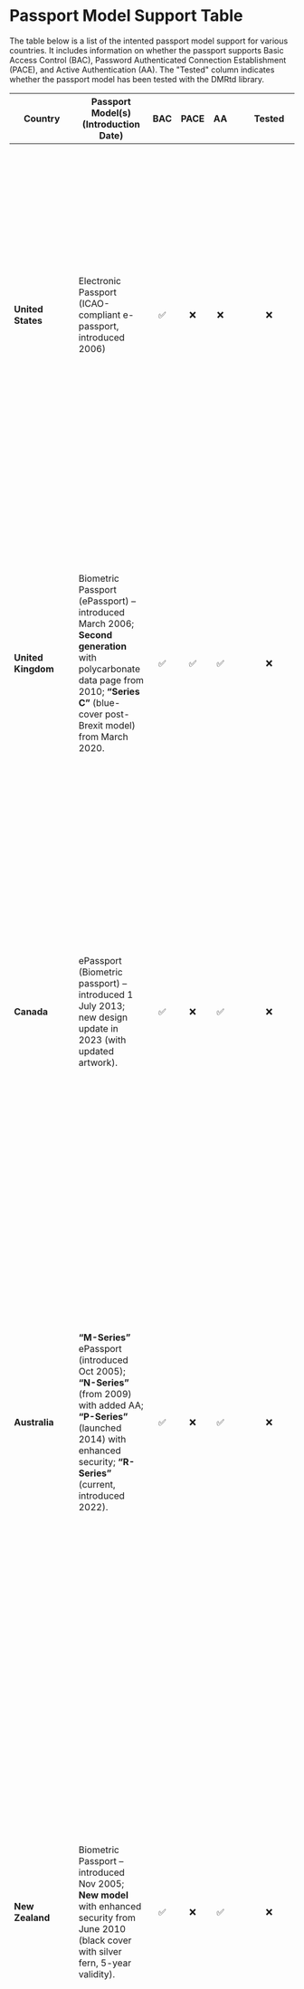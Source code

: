 
# Passport Model Support Table

The table below is a list of the intented passport model support for various countries. It includes information on whether the passport supports Basic Access Control (BAC), Password Authenticated Connection Establishment (PACE), and Active Authentication (AA). The "Tested" column indicates whether the passport model has been tested with the DMRtd library.

| Country            | Passport Model(s) (Introduction Date)                                                                                                                                                                                             | BAC | PACE |  AA |                                                                                                                                                                                                                                   Tested                                                                                                                                                                                                                                  | Description / Notes                                                                                                                                                                                                                                                                                                                                                                                                                                                                                                                                                                                                                                                                                           |
| ------------------ | --------------------------------------------------------------------------------------------------------------------------------------------------------------------------------------------------------------------------------- | :-: | :--: | :-: | :-----------------------------------------------------------------------------------------------------------------------------------------------------------------------------------------------------------------------------------------------------------------------------------------------------------------------------------------------------------------------------------------------------------------------------------------------------------------------: | ------------------------------------------------------------------------------------------------------------------------------------------------------------------------------------------------------------------------------------------------------------------------------------------------------------------------------------------------------------------------------------------------------------------------------------------------------------------------------------------------------------------------------------------------------------------------------------------------------------------------------------------------------------------------------------------------------------- |
| **United States**  | Electronic Passport (ICAO-compliant e-passport, introduced 2006)                                                                                                                                                                  |  ✅  |   ❌  |  ❌  |                                                                                                                                                                                                                                     ❌                                                                                                                                                                                                                                     | The U.S. ePassport stores a digital photo and biographical data on a 64KB chip (no fingerprints). It uses BAC for access control but does **not** implement PACE or Active Authentication (no anti-cloning mechanism). The “Next Generation Passport” introduced in 2021 added a polycarbonate data page and new physical security features, but chip security features remain BAC-only (no PACE, no AA).                                                                                                                                                                                                                                                                                                     |
| **United Kingdom** | Biometric Passport (ePassport) – introduced March 2006; **Second generation** with polycarbonate data page from 2010; **“Series C”** (blue-cover post-Brexit model) from March 2020.                                              |  ✅  |   ✅  |  ✅  |                                                                                                                                                                                                                                     ❌                                                                                                                                                                                                                                     | The UK’s ePassport includes a facial biometric (no fingerprints). All UK biometric passports use BAC and, since EU SAC mandate in 2014, also support PACE. **Active Authentication** was introduced for UK passports issued from 2015/2016 onwards to enable clone detection, so newer passports have anti-cloning capability. Older UK ePassports (2006–2015) lacked AA, but those will expire by \~2025.                                                                                                                                                                                                                                                                                                    |
| **Canada**         | ePassport (Biometric passport) – introduced 1 July 2013; new design update in 2023 (with updated artwork).                                                                                                                        |  ✅  |   ❌  |  ✅  |                                                                                                                                                                                                                                     ❌                                                                                                                                                                                                                                     | Canada’s ePassport stores the holder’s photo, name, DOB, etc., and is secured with BAC. It does **not** implement PACE. **Active Authentication** *is* implemented as an anti-cloning measure – each Canadian ePassport chip has a unique public-private key pair, allowing the chip to prove it’s genuine during inspection. (Canada included AA from the start of ePassport issuance in 2013.)                                                                                                                                                                                                                                                                                                              |
| **Australia**      | **“M-Series”** ePassport (introduced Oct 2005); **“N-Series”** (from 2009) with added AA; **“P-Series”** (launched 2014) with enhanced security; **“R-Series”** (current, introduced 2022).                                       |  ✅  |   ❌  |  ✅  |                                                                                                                                                                                                                                     ❌                                                                                                                                                                                                                                     | Australian ePassports have included an embedded chip with photo since 2005. BAC is supported on all series. **Active Authentication** was introduced in 2009 with the N-series passports, meaning Australian passports issued 2009 onward have anti-cloning capability. Australia has *not* adopted PACE/SAC (not required outside EU), so chips still rely on BAC for the initial key exchange. The P-series (2014) and newer R-series (2022) feature upgraded physical security (polycarbonate data page, etc.) but continue to use BAC (with AA) instead of PACE.                                                                                                                                          |
| **New Zealand**    | Biometric Passport – introduced Nov 2005; **New model** with enhanced security from June 2010 (black cover with silver fern, 5-year validity).                                                                                    |  ✅  |   ❌  |  ✅  |                                                                                                                                                                                                                                     ❌                                                                                                                                                                                                                                     | New Zealand issued its first ePassports in 2005 (containing a facial image, no fingerprints). A new version unveiled in 2009 and issued from mid-2010 introduced additional security features including **Active Authentication** to detect cloned chips. NZ passports use BAC for chip access and have not implemented PACE. (Initially NZ passports had 5-year validity; since 2015 adult passports are 10-year, and those newer passports continue to support AA. No fingerprint biometric is stored in NZ passports, so EAC is not used — clone protection is via AA.)                                                                                                                                    |
| **Austria**        | ePass (biometric passport) – introduced 2006; second generation with fingerprints (and EAC) from 2009; current model supports SAC.                                                                                                |  ✅  |   ✅  |  ✅  |                                                                                                                                                                                                                                     ❌                                                                                                                                                                                                                                     | Austria was among the early adopters of biometric passports in 2006. The **second-generation** Austrian ePass (from mid-2009) included two fingerprints in the chip (EU mandate) and uses Extended Access Control with Chip Authentication. Austria also implemented **Active Authentication** in its ePassports, and as an EU member it introduced **PACE** (SAC) by end of 2014. Thus, modern Austrian passports support BAC and PACE for access, and they include a clone-detection mechanism (AA or Chip Auth).                                                                                                                                                                                           |
| **Belgium**        | Biometric Passport – first issued 2004 (chip with photo only); updated model from 2006; fingerprints added 2009; current model supports SAC.                                                                                      |  ✅  |   ✅  |  ✅  |                                                                                                                                                                                                                                     ❌                                                                                                                                                                                                                                     | Belgium’s passports have used an electronic chip since 2004–2006. Fingerprint biometrics were added in 2009 in compliance with EU specs. Belgium supports BAC and implemented PACE in 2014. Belgium is also known to support **Active Authentication** (or at least Chip Authentication via EAC) in its ePassports, providing protection against cloned chips.                                                                                                                                                                                                                                                                                                                                                |
| **Bulgaria**       | Biometric Passport – introduced 2007; fingerprints added c.2009; current model with SAC.                                                                                                                                          |  ✅  |   ✅  |  ✅  |                                                                                                                                                                                                                                     ❌                                                                                                                                                                                                                                     | Bulgaria introduced ICAO-compliant ePassports by 2007. The passports use BAC and, following EU requirements, added fingerprint data and EAC security around 2009. PACE was implemented by 2014. Bulgaria’s ePassports have clone-detection security (via Active Auth or Chip Authentication), so AA is effectively supported.                                                                                                                                                                                                                                                                                                                                                                                 |
| **Croatia**        | Biometric Passport – introduced 2009 (with fingerprints from start); current version supports PACE.                                                                                                                               |  ✅  |   ✅  |  ✅  |                                                                                                                                                                                                                                     ❌                                                                                                                                                                                                                                     | Croatia began issuing ePassports in 2009 with an electronic chip (facial image and fingerprints). BAC and EAC are used. By joining the EU (and even prior to full membership), Croatia’s passports adopted PACE for compliance. Active Authentication is supported in Croatian passports (at least in early generations or via chip auth for fingerprints).                                                                                                                                                                                                                                                                                                                                                   |
| **Cyprus**         | Biometric Passport – introduced c.2008; fingerprints added 2010; current model supports SAC.                                                                                                                                      |  ✅  |   ✅  |  ✅  |                                                                                                                                                                                                                                     ❌                                                                                                                                                                                                                                     | Cyprus issues ePassports with BAC and, since the EU mandate, PACE. Fingerprints have been included since around 2010, so Extended Access Control with Chip Authentication is used. Active Authentication is supported (Cyprus’s passport chip OS supports AA, as most EU-issued documents after 2014 do).                                                                                                                                                                                                                                                                                                                                                                                                     |
| **Czech Republic** | Biometric Passport – introduced 2006; fingerprints added 2009; current model with PACE.                                                                                                                                           |  ✅  |   ✅  |  ✅  |                                                                                                                                                                                                                                     ❌                                                                                                                                                                                                                                     | The Czech Republic’s biometric passports have used BAC from the start and added fingerprints in mid-2009 (requiring EAC). Czech ePassports support PACE/SAC (from late 2014). They also implement a clone-detection mechanism – either **Active Authentication** or Chip Authentication – hence AA is marked as supported.                                                                                                                                                                                                                                                                                                                                                                                    |
| **Denmark**        | Biometric Passport – introduced 2006; fingerprints added 2009; current model with SAC.                                                                                                                                            |  ✅  |   ✅  |  ✅  |                                                                                                                                                                                                                                     ❌                                                                                                                                                                                                                                     | Denmark introduced ePassports in 2006 and added two fingerprint images to the chip by 2009 (despite not being in the Schengen passport regulation originally, Denmark chose to align with EU specs). Danish passports use BAC and PACE (post-2014) for chip access. Active Authentication is supported as a cloning safeguard (either via AA itself or the chip-auth in the fingerprint EAC setup).                                                                                                                                                                                                                                                                                                           |
| **Estonia**        | Biometric Passport – introduced 2007; fingerprints added 2009; current model supports PACE.                                                                                                                                       |  ✅  |   ✅  |  ✅  |                                                                                                                                                                                                                                     ❌                                                                                                                                                                                                                                     | Estonia’s ePassports have included a chip since 2007 (with BAC). Fingerprints were added around mid-2009 (with EAC). Estonia implemented Supplemental Access Control (PACE) by 2014. Estonian passports are known for advanced security and support clone-detection (Active Auth or Chip Auth), so AA is marked as supported.                                                                                                                                                                                                                                                                                                                                                                                 |
| **Finland**        | Biometric Passport – introduced 2006; fingerprints added 2009; current model with SAC.                                                                                                                                            |  ✅  |   ✅  |  ✅  |                                                                                                                                                                                                                                     ❌                                                                                                                                                                                                                                     | Finland has issued biometric passports since 2006. Two fingerprints were added to the chip in 2009 (requiring EAC). Modern Finnish passports use both BAC and PACE for the MRTD chip. They have an anti-cloning feature implemented (Finland’s passport architecture supports AA or at least Chip Authentication under EAC).                                                                                                                                                                                                                                                                                                                                                                                  |
| **France**         | Biometric Passport (“Passeport Biométrique”) – introduced 2006; **second-generation** with fingerprints from 2009; current model (2016 design) supports SAC.                                                                      |  ✅  |   ✅  |  ❌  | France’s ePassports have included an RFID chip since 2006 (photo only initially). In 2009 France added two digital fingerprints to the chip, using EAC (Chip Authentication) for security. **PACE** was implemented in French passports by the end of 2014, per EU requirements. **Active Authentication** has *not* been implemented by France (France opted not to use AA in its passports, relying on EAC’s chip authentication for clone protection)【48†L35-L38\*\*】. |                                                                                                                                                                                                                                                                                                                                                                                                                                                                                                                                                                                                                                                                                                               |
| **Germany**        | **“ePass”** (biometric passport) – **1st Gen** introduced Nov 2005; **2nd Gen** (with fingerprints and EAC) from Nov 2007; **3rd Gen** introduced March 2017 (polycarbonate data page, PACE-only access).                         |  ✅  |   ✅  |  ✅  |                                                                                                                                                                                                                                     ❌                                                                                                                                                                                                                                     | Germany’s ePassports are issued in generations. The 1st generation (2005) had a chip with the holder’s photo and supported BAC (Germany also enabled Active Authentication on early ePassports). The 2nd generation **ePass 2.0** (from 1 Nov 2007) added two fingerprint images in the chip, protected by Extended Access Control. The **third-generation ePass (ePass 3.0)** launched 1 March 2017 features a polycarbonate data page and implemented **PACE** as the sole access-control mechanism (no BAC fallback). German passports thus support PACE and have **clone detection** via Chip Authentication (and previously via AA as well), so all three security features are effectively present.     |
| **Greece**         | Biometric Passport – introduced 2006; fingerprints added 2009; current model supports SAC.                                                                                                                                        |  ✅  |   ✅  |  ✅  |                                                                                                                                                                                                                                     ❌                                                                                                                                                                                                                                     | Greece began issuing ePassports in 2006. Fingerprints were included by 2009, with the passport chip protected by EAC. Greek passports use BAC and, since late 2014, PACE for secure communication. Active Authentication is supported (at least one form of anti-cloning mechanism is present in Greek ePassports).                                                                                                                                                                                                                                                                                                                                                                                           |
| **Hungary**        | Biometric Passport – introduced 2006; fingerprints added 2009; current model with SAC.                                                                                                                                            |  ✅  |   ✅  |  ✅  |                                                                                                                                                                                                                                     ❌                                                                                                                                                                                                                                     | Hungary’s biometric passports have been in circulation since 2006, with fingerprints added in 2009 per EU requirements. The passports use BAC and PACE (post-2014) for chip access. A clone-detection feature is supported (Hungary’s passports have been reported to implement Active Authentication or Chip Authentication for this purpose).                                                                                                                                                                                                                                                                                                                                                               |
| **Ireland**        | Biometric Passport (ePassport) – introduced 2006; **new model** from 2013 (“Passport Card” in 2015 for ID travel).                                                                                                                |  ✅  |   ✅  |  ✅  |                                                                                                                                                                                                                                     ❌                                                                                                                                                                                                                                     | Ireland, while not bound by certain EU regulations, introduced ePassports in 2006 with a chip storing the holder’s facial image. (Ireland did **not** add fingerprints to passports due to its opt-out from the EU fingerprint mandate.) Irish ePassports use BAC and also support PACE (Ireland voluntarily implemented SAC around 2014 for interoperability). To compensate for no fingerprints, Ireland enabled **Active Authentication** for anti-cloning in its ePassports (post-2014 Irish ePassports include AA keys). The Irish passport got a design update in 2013, and a polycarbonate passport card (credit-card sized companion ID) was introduced in 2015, but the card is a separate document. |
| **Italy**          | Biometric Passport – introduced 2006; fingerprints added 2010; current model supports SAC.                                                                                                                                        |  ✅  |   ✅  |  ❌  |                                                                                                                                                                                                                                     ❌                                                                                                                                                                                                                                     | Italy’s biometric passports (Passaporto Elettronico) were launched in 2006 and have included two fingerprint images in the chip since 2010 (with EAC security). Italy implemented BAC and later PACE for chip access (PACE became mandatory by end-2014). **Active Authentication** is *not* implemented in Italian passports【48†L35-L38\*\*】 – instead, clone detection is achieved via the Chip Authentication mechanism of EAC.                                                                                                                                                                                                                                                                            |
| **Latvia**         | Biometric Passport – introduced 2007; fingerprints added 2008/09; current model with SAC.                                                                                                                                         |  ✅  |   ✅  |  ✅  |                                                                                                                                                                                                                                     ❌                                                                                                                                                                                                                                     | Latvia introduced ePassports in 2007 and quickly included fingerprints (by 2008–2009) in the chip, using EAC. Latvian passports use BAC and support PACE since 2014. They also implement a clone-detecting feature (Active Auth or Chip Auth), so AA is checked in this context.                                                                                                                                                                                                                                                                                                                                                                                                                              |
| **Lithuania**      | Biometric Passport – introduced 2008; fingerprints added 2009; current model supports SAC.                                                                                                                                        |  ✅  |   ✅  |  ✅  |                                                                                                                                                                                                                                     ❌                                                                                                                                                                                                                                     | Lithuania’s ePassports have been issued since 2008, with fingerprints added by mid-2009 in compliance with EU rules. BAC and PACE are both supported for chip access. Lithuania’s passports have an anti-cloning security mechanism (e.g. Active Authentication) implemented, hence AA is marked as supported.                                                                                                                                                                                                                                                                                                                                                                                                |
| **Luxembourg**     | Biometric Passport – introduced 2006; fingerprints added 2009; current model with SAC.                                                                                                                                            |  ✅  |   ✅  |  ✅  |                                                                                                                                                                                                                                     ❌                                                                                                                                                                                                                                     | Luxembourg has issued ePassports since 2006, adding fingerprint biometrics in 2009 (with EAC). Luxembourg’s current passports use BAC+PACE and have clone-detection capability (via AA or chip auth). All security features – BAC, PACE, AA – are supported in practice.                                                                                                                                                                                                                                                                                                                                                                                                                                      |
| **Malta**          | Biometric Passport – introduced \~2008; fingerprints added c.2010; current model supports SAC.                                                                                                                                    |  ✅  |   ✅  |  ✅  |                                                                                                                                                                                                                                     ❌                                                                                                                                                                                                                                     | Malta’s biometric passports use BAC and PACE for the chip, and include fingerprint data (with EAC) since around 2009–2010. Malta supports Active Authentication (or at least chip-based authentication) to guard against cloned chips, so a form of AA is present.                                                                                                                                                                                                                                                                                                                                                                                                                                            |
| **Netherlands**    | **Nederlands Paspoort** (biometric passport) – introduced Aug 2006; updated model with fingerprints & EAC from 28 June 2009; **Model 2014** with polycarbonate page (PACE enabled); **Model 2021** with latest security features. |  ✅  |   ✅  |  ✅  |                                                                                                                                                                                                                                     ❌                                                                                                                                                                                                                                     | The Netherlands implemented ePassports in 2006 (with BAC and optional AA). By 28 June 2009, Dutch passports included two fingerprints in the chip (per EU mandate) and implemented Extended Access Control. In 2014, the Dutch passport was updated with a polycarbonate data page and **Supplemental Access Control** (PACE) support (EU-wide requirement). Dutch ePassports also support **Active Authentication** – the Netherlands was one of the countries planning AA from the start, providing a way to detect cloned chips. Recent Dutch passports (2014 model and the 2021 redesign) continue to support BAC+PACE and AA.                                                                            |
| **Poland**         | Biometric Passport – introduced 2006; fingerprints added 2009; current model supports SAC.                                                                                                                                        |  ✅  |   ✅  |  ✅  |                                                                                                                                                                                                                                     ❌                                                                                                                                                                                                                                     | Poland’s first ePassports were issued in 2006, and by 2009 they included fingerprint biometrics on the chip. Polish passports use BAC and have implemented PACE since 2014. Poland’s ePassport supports clone detection (Active Auth or Chip Auth), thus AA is considered supported.                                                                                                                                                                                                                                                                                                                                                                                                                          |
| **Portugal**       | Biometric Passport (**Passaporte Electrónico Português**) – introduced Aug 2006; fingerprints added 2009; current model with PACE.                                                                                                |  ✅  |   ✅  |  ✅  |                                                                                                                                                                                                                                     ❌                                                                                                                                                                                                                                     | Portugal launched its electronic passport in 2006 and added fingerprint data by 2009 (EAC protected). Portuguese ePassports use BAC and PACE for chip access (SAC implemented by end-2014). They also have an anti-cloning mechanism; **Active Authentication** is supported in Portugal’s passports (the country has been noted among those with AA on ePassports).                                                                                                                                                                                                                                                                                                                                          |
| **Romania**        | Biometric Passport – introduced 2008; fingerprints added 2009; current model supports SAC.                                                                                                                                        |  ✅  |   ✅  |  ✅  |                                                                                                                                                                                                                                     ❌                                                                                                                                                                                                                                     | Romania started issuing biometric passports in 2008, adding fingerprints by 2009–2010. Romanian passports use BAC and PACE, and they support clone-detection (Active Authentication capability is present in the passport chip software).                                                                                                                                                                                                                                                                                                                                                                                                                                                                     |
| **Slovakia**       | Biometric Passport – introduced 2008; fingerprints added 2009; current model with SAC.                                                                                                                                            |  ✅  |   ✅  |  ✅  |                                                                                                                                                                                                                                     ❌                                                                                                                                                                                                                                     | Slovakia’s ePassports have been issued since 2008, with fingerprint biometrics included starting 2009. Slovakia supports BAC and, as required, PACE on newer passports. A clone-detection mechanism (likely Active Auth or Chip Auth) is supported, so AA is marked yes.                                                                                                                                                                                                                                                                                                                                                                                                                                      |
| **Slovenia**       | Biometric Passport – introduced 2006; fingerprints added 2009; current model supports SAC.                                                                                                                                        |  ✅  |   ✅  |  ✅  |                                                                                                                                                                                                                                     ❌                                                                                                                                                                                                                                     | Slovenia began issuing ePassports in 2006 and added fingerprint data to them around 2009. Slovenian passports use BAC + PACE and have a clone-detection security feature (Active Authentication support is present in their passport chips).                                                                                                                                                                                                                                                                                                                                                                                                                                                                  |
| **Switzerland**    | Biometric Passport (**E-Passport 10** and **Passport 13**) – introduced 2006; updated model from 2010 (Passport 10 with fingerprints); current **Passport 22** (issued from 2022) supports SAC.                                   |  ✅  |   ✅  |  ✅  |                                                                                                                                                                                                                                     ❌                                                                                                                                                                                                                                     | Switzerland (not EU, but following ICAO/EU standards) introduced biometric passports in 2006 (containing a chip with photo). The **Passport 10** model (from 2010) added two fingerprints in the chip, using EAC security. Switzerland’s latest **Passport 22** supports BAC and PACE for chip access (Switzerland joined the SAC interoperability tests and adopted PACE). Swiss ePassports are equipped with clone-detection: they implemented **Active Authentication** and Chip Authentication. (Notably, Swiss passports have been shown to support all ICAO security mechanisms including AA and SAC.)                                                                                                  |
| **Spain**          | Biometric Passport – introduced 2006; fingerprints added 2009; current model (2015 design) uses BAC+PACE.                                                                                                                         |  ✅  |   ✅  |  ❌  |                                                                                                                                                                                                                                     ❌                                                                                                                                                                                                                                     | Spain rolled out ePassports in 2006 and added fingerprint biometrics by mid-2009 (per EU requirements). Spanish passports use BAC and starting in 2015 they were upgraded to also support PACE (SAC) for stronger access control. **Active Authentication** has not been implemented in Spain’s passports (Spain relies on the EAC chip authentication for anti-cloning, similar to France/Italy)【48†L35-L38\*\*】.                                                                                                                                                                                                                                                                                            |
| **Sweden**         | Biometric Passport – introduced Oct 2005; fingerprints added 2009; current model supports SAC.                                                                                                                                    |  ✅  |   ✅  |  ✅  |                                                                                                                                                                                                                                     ❌                                                                                                                                                                                                                                     | Sweden was one of the first to issue ePassports (late 2005). Fingerprints were incorporated by 2009 (with EAC security). Swedish passports use BAC and have supported PACE since the end of 2014. Sweden’s passport chips also implement Active Authentication (Sweden is often cited among countries with AA enabled) as a means to prevent chip cloning.                                                                                                                                                                                                                                                                                                                                                    |

> **Note:** BAC = Basic Access Control, PACE = Password Authenticated Connection Establishment, AA = Active Authentication

## Sources

- [Biometric passport - Wikipedia](https://en.wikipedia.org/wiki/Biometric_passport)
- [Cloning detection in different countries - Inverid](https://www.inverid.com/blog/cloning-detection-identity-documents)
- [Council of the European Union - PRADO - GBR-AO-06001](https://www.consilium.europa.eu/prado/en/GBR-AO-06001/index.html)
- [Information contained on UK passports - Unlock](https://unlock.org.uk/advice/information-contained-on-uk-passports/)
- [Supplemental access control - Wikipedia](https://en.wikipedia.org/wiki/Supplemental_access_control)
- [Technical information about the Canadian ePassport - Canada.ca](https://www.canada.ca/en/news/archive/2014/05/technical-information-about-canadian-epassport.html)
- [Management of ePassports - ANAO](https://www.anao.gov.au/sites/default/files/201112%20Audit%20Report%20No%2033.pdf)
- [The Evolution of the Australian Passport | by Tom Topol](https://www.passport-collector.com/evolution-australian-passport/)
- [High-tech makeover for passports - NZ Herald](https://www.nzherald.co.nz/nz/high-tech-makeover-for-passports/AV2NVNMYZ2J55RHFJKTQ6GTLZQ/)
- ["A Time Bomb For Civil Liberties": France Adopts a New Biometric ID - EFF](https://www.eff.org/deeplinks/2012/03/french-national-assembly-proposes-new-alarming-biometrics-bill)
- [The French biometric passport: a flexible issuance solution - Thales](https://www.thalesgroup.com/en/markets/digital-identity-and-security/government/customer-cases/france-2nd-gen)
- [Which passport has the best security measures? - Reddit](https://www.reddit.com/r/PassportPorn/comments/1m4qsjo/which_passport_has_the_best_security_measures/)
- [New passport no longer works with automatic controls - Reddit](https://www.reddit.com/r/reisende/comments/1io595w/neuer_pass_funktioniert_nicht_mehr_bei/?tl=en)
- [Irish passport card holders to be fingerprinted under new EU rules - Statewatch](https://www.statewatch.org/news/2019/january/irish-passport-card-holders-to-be-fingerprinted-under-new-eu-rules/)
- [Security and Privacy Issues in E-passports | Ari Juels (PDF)](https://www.arijuels.com/wp-content/uploads/2013/09/JMW05.pdf)
- [Overview of security mechanisms in ePassports - Inverid](https://www.inverid.com/blog/overview-security-mechanisms-epassports)
- [ICAO Interoperability Test](https://www.icao.int/Meetings/mrtd-madrid-2014/Pages/InteroperabilityTest.aspx)
- [An Overview of Electronic Passport Security Features - Springer](https://link.springer.com/content/pdf/10.1007/978-3-642-03315-5_11)
